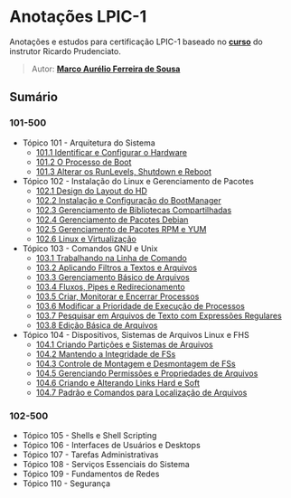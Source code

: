 # Anotações LPIC-1

Anotações e estudos para certificação LPIC-1 baseado no **[curso](https://www.udemy.com/course/curso-online-certificacao-linux-lpic1-comptia/)** do instrutor Ricardo Prudenciato.

> Autor: **[Marco Aurélio Ferreira de Sousa](https://github.com/maureliofs)**

## Sumário

### 101-500

* Tópico 101 - Arquitetura do Sistema
  * [101.1 Identificar e Configurar o Hardware](capitulos/101/101_1.md)
  * [101.2 O Processo de Boot](capitulos/101/101_2.md)
  * [101.3 Alterar os RunLevels, Shutdown e Reboot](capitulos/101/101_3.md)
* Tópico 102 - Instalação do Linux e Gerenciamento de Pacotes
  * [102.1 Design do Layout do HD](capitulos/102/102_1.md)
  * [102.2 Instalação e Configuração do BootManager](capitulos/102/102_2.md)
  * [102.3 Gerenciamento de Bibliotecas Compartilhadas](capitulos/102/102_3.md)
  * [102.4 Gerenciamento de Pacotes Debian](capitulos/102/102_4.md)
  * [102.5 Gerenciamento de Pacotes RPM e YUM](capitulos/102/102_5.md)
  * [102.6 Linux e Virtualização](capitulos/102/102_6.md)
* Tópico 103 - Comandos GNU e Unix
  * [103.1 Trabalhando na Linha de Comando](capitulos/103/103_1.md)
  * [103.2 Aplicando Filtros a Textos e Arquivos](capitulos/103/103_2.md)
  * [103.3 Gerenciamento Básico de Arquivos](capitulos/103/103_3.md)
  * [103.4 Fluxos, Pipes e Redirecionamento](capitulos/103/103_4.md)
  * [103.5 Criar, Monitorar e Encerrar Processos](capitulos/103/103_5.md)
  * [103.6 Modificar a Prioridade de Execução de Processos](capitulos/103/103_6.md)
  * [103.7 Pesquisar em Arquivos de Texto com Expressões Regulares](capitulos/103/103_7.md)
  * [103.8 Edição Básica de Arquivos](capitulos/103/103_8.md)
* Tópico 104 - Dispositivos, Sistemas de Arquivos Linux e FHS
  * [104.1 Criando Partições e Sistemas de Arquivos](capitulos/104/104_1.md)
  * [104.2 Mantendo a Integridade de FSs](capitulos/104/104_2.md)
  * [104.3 Controle de Montagem e Desmontagem de FSs](capitulos/104/104_3.md)
  * [104.5 Gerenciando Permissões e Propriedades de Arquivos](capitulos/104/104_4.md) 
  * [104.6 Criando e Alterando Links Hard e Soft](capitulos/104/104_5.md)
  * [104.7 Padrão e Comandos para Localização de Arquivos](capitulos/104/104_6.md)

### 102-500

* Tópico 105 - Shells e Shell Scripting
* Tópico 106 - Interfaces de Usuários e Desktops
* Tópico 107 - Tarefas Administrativas
* Tópico 108 - Serviços Essenciais do Sistema
* Tópico 109 - Fundamentos de Redes
* Tópico 110 - Segurança
